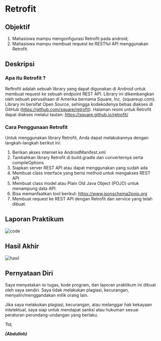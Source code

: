 # Retrofit

## Objektif
1. Mahasiswa mampu mengonfigurasi Retrofit pada android;
2. Mahasiswa mampu membuat request ke RESTful API menggunakan Retrofit.

## Deskripsi

### Apa itu Retrofit ?
Reftrofit adalah sebuah library yang dapat digunakan di Android untuk membuat request ke
sebuah endpoint REST API. Library ini dikembangkan oleh sebuah perusahaan di Amerika
bernama Square, Inc. (squareup.com). Library ini bersifat Open Source, sehingga kodekodenya bebas diakses di GitHub (https://github.com/square/retrofit). Halaman resmi untuk
Retrofit dapat diakses melalui tautan: https://square.github.io/retrofit/

### Cara Penggunaan Retrofit
Untuk menggunakan library Retrofit, Anda dapat melakukannya dengan langkah-langkah
berikut ini:
1. Berikan akses internet ke AndroidManifest.xml
2. Tambahkan library Retrofit di build.gradle dan converternya serta compileOptions
3. Siapkan server REST API atau dapat menggunakan yang sudah ada
4. Membuat class interface yang berisi method untuk mengakses REST API
5. Membuat class model atau Plain Old Java Object (POJO) untuk menampung data API.
6. Bisa memanfaatkan tool berikut: https://www.jsonschema2pojo.org
7. Membuat request ke REST API dengan Retrofit dan service yang telah dibuat.

## Laporan Praktikum

![code](img/samplecode.PNG)


## Hasil Akhir

![hasil](img/test.gif)


## Pernyataan Diri

Saya menyatakan isi tugas, kode program, dan laporan praktikum ini dibuat oleh saya sendiri. Saya tidak melakukan plagiasi, kecurangan, menyalin/menggandakan milik orang lain.

Jika saya melakukan plagiasi, kecurangan, atau melanggar hak kekayaan intelektual, saya siap untuk mendapat sanksi atau hukuman sesuai peraturan perundang-undangan yang berlaku.

Ttd,

***(Abdulloh)***
